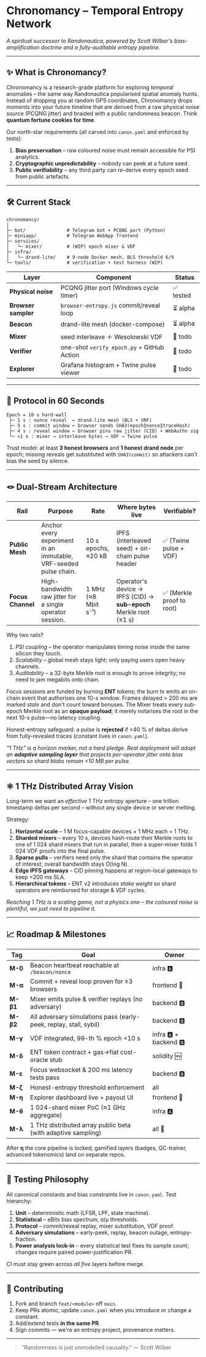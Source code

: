 # Chronomancy – Temporal Entropy Network

_A spiritual successor to Randonautica, powered by Scott Wilber's bias-amplification doctrine and a fully-auditable entropy pipeline._

---

## ✨ What is Chronomancy?
Chronomancy is a research-grade platform for exploring *temporal* anomalies – the same way Randonautica popularised spatial anomaly hunts.  Instead of dropping you at random GPS coordinates, Chronomancy drops *moments* into your future timeline that are derived from a raw physical noise source (PCQNG jitter) and braided with a public randomness beacon.  Think **quantum fortune cookies for time**.

Our north-star requirements (all carved into `canon.yaml` and enforced by tests):

1. **Bias preservation** – raw coloured noise must remain accessible for PSI analytics.
2. **Cryptographic unpredictability** – nobody can peek at a future seed.
3. **Public verifiability** – any third party can re-derive every epoch seed from public artefacts.

---

## 🛠️ Current Stack

```
chronomancy/
│
├─ bot/               # Telegram bot + PCQNG port (Python)
├─ miniapp/           # Telegram WebApp frontend
├─ services/
│   └─ mixer/         # (WIP) epoch mixer & VDF
├─ infra/
│   └─ drand-lite/    # 9-node Docker mesh, BLS threshold 6/9
└─ tools/             # verification + test harness (WIP)
```

| Layer | Component | Status |
|-------|-----------|--------|
| **Physical noise** | PCQNG jitter port (Windows cycle timer) | ✅ tested |
| **Browser sampler** | `browser-entropy.js` commit/reveal loop | ⏳ alpha |
| **Beacon** | drand-lite mesh (docker-compose) | ⏳ alpha |
| **Mixer** | seed interleave ＋ Wesolowski VDF | 🚧 todo |
| **Verifier** | one-shot `verify_epoch.py` + GitHub Action | 🚧 todo |
| **Explorer** | Grafana histogram + Twine pulse viewer | 🚧 todo |

---

## 🚦 Protocol in 60 Seconds

```
Epoch = 10 s hard-wall
 ├─ 1 s : nonce reveal  ← drand-lite mesh (BLS + VRF)
 ├─ 5 s : commit window ← browser sends SHA3(epoch‖nonce‖traceHash)
 ├─ 4 s : reveal window ← browser pins raw jitter (CID) + WebAuthn sig
 └─ <1 s : mixer → interleave bytes → VDF → Twine pulse
```

Trust model: at least **3 honest browsers** and **1 honest drand node** per epoch; missing reveals get substituted with `SHA3(commit)` so attackers can't bias the seed by silence.

---

## 🪢 Dual-Stream Architecture

| Rail | Purpose | Rate | Where bytes live | Verifiable? |
|------|---------|------|------------------|-------------|
| **Public Mesh** | Anchor every experiment in an immutable, VRF-seeded pulse chain. | 10 s epochs, ≈20 kB | IPFS (interleaved seed) + on-chain pulse header | ✅ (Twine pulse + VDF) |
| **Focus Channel** | High-bandwidth raw jitter for a single operator session. | 1 MHz (≈8 Mbit s⁻¹) | Operator's device → IPFS (CID) → **sub-epoch** Merkle root (≤1 s) | ✅ (Merkle proof to root) |

Why two rails?
1. *PSI coupling* – the operator manipulates timing noise inside the same silicon they touch.
2. *Scalability* – global mesh stays light; only paying users open heavy channels.
3. *Auditability* – a 32-byte Merkle root is enough to prove integrity; no need to jam megabits onto chain.

Focus sessions are funded by burning **ENT** tokens; the burn tx emits an on-chain event that authorises one 10-s window. Frames delayed > 200 ms are marked *stale* and don't count toward bonuses.  The Mixer treats every sub-epoch Merkle root as an **opaque payload**; it merely notarises the root in the next 10-s pulse—no latency coupling.

Honest-entropy safeguard: a pulse is **rejected** if <40 % of deltas derive from fully-revealed traces (constant lives in `canon.yaml`).

_“1 THz” is a horizon marker, not a hard pledge.  Real deployment will adopt an **adaptive sampling layer** that projects per-operator jitter onto bias vectors so shard blobs remain <10 MB per pulse._

---

## ⚛️ 1 THz Distributed Array Vision

Long-term we want an *effective* 1 THz entropy aperture – one trillion timestamp deltas per second – without any single device or server melting.

Strategy:

1. **Horizontal scale** – 1 M focus-capable devices × 1 MHz each = 1 THz.
2. **Sharded mixers** – every 10 s, devices hash-route their Merkle roots to one of 1 024 shard mixers that run in parallel, then a super-mixer folds 1 024 VDF proofs into the final pulse.
3. **Sparse pulls** – verifiers need only the shard that contains the operator of interest; overall bandwidth stays O(log N).
4. **Edge IPFS gateways** – CID pinning happens at region-local gateways to keep <200 ms SLA.
5. **Hierarchical tokens** – ENT v2 introduces *stake weight* so shard operators are reimbursed for storage & VDF cycles.

_Reaching 1 THz is a scaling game, not a physics one – the coloured noise is plentiful, we just need to pipeline it._

---

## 📈 Roadmap & Milestones

| Tag | Goal | Owner |
|-----|------|-------|
| **M-0** | Beacon heartbeat reachable at `/beacon/nonce` | infra 🅰 |
| **M-α** | Commit + reveal loop proven for ≥3 browsers | frontend 🫵 |
| **M-β1** | Mixer emits pulse & verifier replays (no adversary) | backend 🅱 |
| **M-β2** | All adversary simulations pass (early-peek, replay, stall, sybil) | backend 🅱 |
| **M-γ** | VDF integrated, 99-th % epoch <10 s | infra 🅰 + backend 🅱 |
| **M-δ** | ENT token contract + gas→fiat cost-oracle stub | solidity 🆕 |
| **M-ε** | Focus websocket & 200 ms latency tests pass | backend 🅱 |
| **M-ζ** | Honest-entropy threshold enforcement | all |
| **M-η** | Explorer dashboard live + payout UI | frontend 🫵 |
| **M-θ** | 1 024-shard mixer PoC (≈1 GHz aggregate) | infra 🅰 |
| **M-λ** | 1 THz distributed array public beta (with adaptive sampling) | all 🔄 |

After **η** the core pipeline is locked; gamified layers (badges, QC-trainer, advanced tokenomics) land on separate repos.

---

## 🔬 Testing Philosophy
All canonical constants and bias constraints live in `canon.yaml`.  Test hierarchy:

1. **Unit** – deterministic math (LFSR, LPF, state machine).
2. **Statistical** – eBits bias spectrum, σ/μ thresholds.
3. **Protocol** – commit/reveal replay, mixer substitution, VDF proof.
4. **Adversary simulations** – early-peek, replay, beacon outage, entropy-fraction.
5. **Power analysis lock-in** – every statistical test fixes its sample count; changes require paired power-justification PR.

CI must stay green across *all five* layers before merge.

---

## 🤝 Contributing

1. Fork and branch `feat/<module>` off `main`.
2. Keep PRs atomic; update `canon.yaml` when you introduce or change a constant.
3. Add/extend tests **in the same PR**.
4. Sign commits — we're an entropy project, provenance matters.

---

> "Randomness is just unmodelled causality." — Scott Wilber 